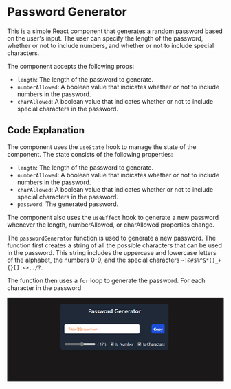  # Password Generator

This is a simple React component that generates a random password based on the user's input. The user can specify the length of the password, whether or not to include numbers, and whether or not to include special characters.

  
 

The component accepts the following props:

* `length`: The length of the password to generate.
* `numberAllowed`: A boolean value that indicates whether or not to include numbers in the password.
* `charAllowed`: A boolean value that indicates whether or not to include special characters in the password.
 
## Code Explanation

The component uses the `useState` hook to manage the state of the component. The state consists of the following properties:

* `length`: The length of the password to generate.
* `numberAllowed`: A boolean value that indicates whether or not to include numbers in the password.
* `charAllowed`: A boolean value that indicates whether or not to include special characters in the password.
* `password`: The generated password.

The component also uses the `useEffect` hook to generate a new password whenever the length, numberAllowed, or charAllowed properties change.

The `passwordGenerator` function is used to generate a new password. The function first creates a string of all the possible characters that can be used in the password. This string includes the uppercase and lowercase letters of the alphabet, the numbers 0-9, and the special characters `~!@#$%^&*()_+{}[]:<>,./?`.

The function then uses a `for` loop to generate the password. For each character in the password

![Alt text](image.png)

 